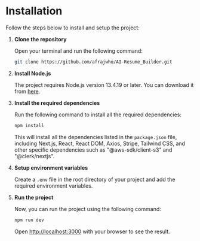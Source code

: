 # Installation

Follow the steps below to install and setup the project:

1. **Clone the repository**

   Open your terminal and run the following command:

   ```bash
   git clone https://github.com/afrajwho/AI-Resume_Builder.git
   ```

2. **Install Node.js**

   The project requires Node.js version 13.4.19 or later. You can download it from [here](https://nodejs.org/en/download/).

3. **Install the required dependencies**

   Run the following command to install all the required dependencies:

   ```bash
   npm install
   ```

   This will install all the dependencies listed in the `package.json` file, including Next.js, React, React DOM, Axios, Stripe, Tailwind CSS, and other specific dependencies such as "@aws-sdk/client-s3" and "@clerk/nextjs".

4. **Setup environment variables**

    Create a `.env` file in the root directory of your project and add the required environment variables.

5. **Run the project**

    Now, you can run the project using the following command:

    ```bash
    npm run dev
    ```

    Open [http://localhost:3000](http://localhost:3000) with your browser to see the result.